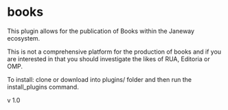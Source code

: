 # books
This plugin allows for the publication of Books within the Janeway ecosystem.

This is not a comprehensive platform for the production of books and if you are interested in that you should investigate the likes of RUA, Editoria or OMP.

To install: clone or download into plugins/ folder and then run the install_plugins command.

v 1.0